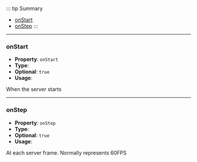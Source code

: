 ::: tip Summary
- [onStart](#onstart)
- [onStep](#onstep)
:::
---
### onStart
- **Property**: `onStart`
- **Type**: <Type type=' (engine: <a href="/classes/server-engine">RpgServerEngine</a>) =&gt; any ' />
- **Optional**: `true` 
- **Usage**:


 When the server starts


---
### onStep
- **Property**: `onStep`
- **Type**: <Type type=' (engine: <a href="/classes/server-engine">RpgServerEngine</a>) =&gt; any ' />
- **Optional**: `true` 
- **Usage**:


 At each server frame. Normally represents 60FPS

